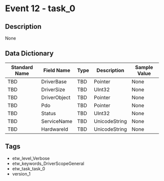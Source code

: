 # Event 12 - task_0

## Description
None

## Data Dictionary
|Standard Name|Field Name|Type|Description|Sample Value|
|---|---|---|---|---|
|TBD|DriverBase|TBD|Pointer|None|None|
|TBD|DriverSize|TBD|UInt32|None|None|
|TBD|DriverObject|TBD|Pointer|None|None|
|TBD|Pdo|TBD|Pointer|None|None|
|TBD|Status|TBD|UInt32|None|None|
|TBD|ServiceName|TBD|UnicodeString|None|None|
|TBD|HardwareId|TBD|UnicodeString|None|None|

## Tags
* etw_level_Verbose
* etw_keywords_DriverScopeGeneral
* etw_task_task_0
* version_1